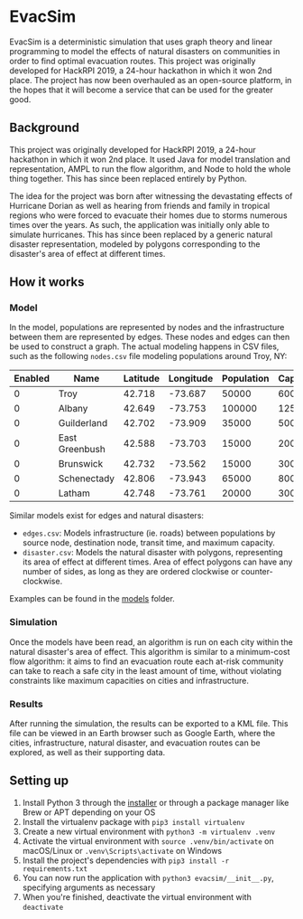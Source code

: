 # EvacSim

EvacSim is a deterministic simulation that uses graph theory and linear
programming to model the effects of natural disasters on communities in order
to find optimal evacuation routes. This project was originally developed for
HackRPI 2019, a 24-hour hackathon in which it won 2nd place.  The project has now
been overhauled as an open-source platform, in the hopes that it will become a
service that can be used for the greater good.

## Background

This project was originally developed for HackRPI 2019, a 24-hour hackathon in
which it won 2nd place. It used Java for model translation and representation,
AMPL to run the flow algorithm, and Node to hold the whole thing together.
This has since been replaced entirely by Python.

The idea for the project was born after witnessing the devastating effects of
Hurricane Dorian as well as hearing from friends and family in tropical regions
who were forced to evacuate their homes due to storms numerous times over the
years. As such, the application was initially only able to simulate hurricanes.
This has since been replaced by a generic natural disaster representation,
modeled by polygons corresponding to the disaster's area of effect at different
times.

## How it works

### Model

In the model, populations are represented by nodes and the infrastructure
between them are represented by edges. These nodes and edges can then be used
to construct a graph. The actual modeling happens in CSV files, such as the
following `nodes.csv` file modeling populations around Troy, NY:

| Enabled | Name           | Latitude | Longitude | Population | Capacity |
| ------- | -------------- | -------- | --------- | ---------- | -------- |
| 0       | Troy           | 42.718   | -73.687   | 50000      | 60000    |
| 0       | Albany         | 42.649   | -73.753   | 100000     | 125000   |
| 0       | Guilderland    | 42.702   | -73.909   | 35000      | 50000    |
| 0       | East Greenbush | 42.588   | -73.703   | 15000      | 20000    |
| 0       | Brunswick      | 42.732   | -73.562   | 15000      | 30000    |
| 0       | Schenectady    | 42.806   | -73.943   | 65000      | 80000    |
| 0       | Latham         | 42.748   | -73.761   | 20000      | 30000    |

Similar models exist for edges and natural disasters:
- `edges.csv`: Models infrastructure (ie. roads) between populations by source
  node, destination node, transit time, and maximum capacity.
- `disaster.csv`: Models the natural disaster with polygons, representing its
  area of effect at different times. Area of effect polygons can have any
  number of sides, as long as they are ordered clockwise or counter-clockwise.

Examples can be found in the [models](../models/) folder.

### Simulation

Once the models have been read, an algorithm is run on each city within the
natural disaster's area of effect. This algorithm is similar to a minimum-cost
flow algorithm: it aims to find an evacuation route each at-risk community can
take to reach a safe city in the least amount of time, without violating
constraints like maximum capacities on cities and infrastructure.

### Results

After running the simulation, the results can be exported to a KML file. This
file can be viewed in an Earth browser such as Google Earth, where the cities,
infrastructure, natural disaster, and evacuation routes can be explored, as
well as their supporting data.

## Setting up

1. Install Python 3 through the [installer](https://www.python.org/downloads/)
   or through a package manager like Brew or APT depending on your OS
2. Install the virtualenv package with `pip3 install virtualenv`
3. Create a new virtual environment with `python3 -m virtualenv .venv`
4. Activate the virtual environment with `source .venv/bin/activate` on
   macOS/Linux or `.venv\Scripts\activate` on Windows
5. Install the project's dependencies with `pip3 install -r requirements.txt`
6. You can now run the application with `python3 evacsim/__init__.py`,
   specifying arguments as necessary
7. When you're finished, deactivate the virtual environment with `deactivate`

